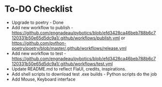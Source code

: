 # To-DO Checklist

- Upgrade to poetry - Done
- Add new workflow to publish - https://github.com/engnadeau/pybotics/blob/efd3428ca46beb788b6c7120331b50e65d5dc9a1/.github/workflows/publish.yml or https://github.com/python-poetry/poetry/blob/master/.github/workflows/release.yml
- Add new workflow to test - https://github.com/engnadeau/pybotics/blob/efd3428ca46beb788b6c7120331b50e65d5dc9a1/.github/workflows/test.yml
- Update README.md to reflect FlaUI, credits, inspirations.
- Add shell scripts to download test .exe builds - Python scripts do the job
- Add Mouse, Keyboard interface
